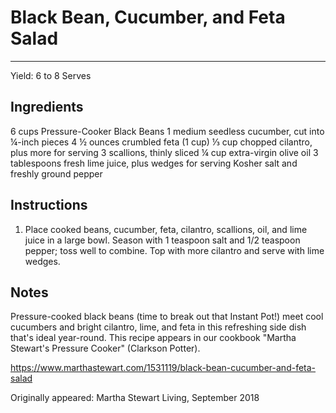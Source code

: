 # Black Bean, Cucumber, and Feta Salad
---
Yield: 6 to 8 Serves

## Ingredients
6 cups Pressure-Cooker Black Beans
1 medium seedless cucumber, cut into ¼-inch pieces
4 ½ ounces crumbled feta (1 cup)
⅓ cup chopped cilantro, plus more for serving
3 scallions, thinly sliced
¼ cup extra-virgin olive oil
3 tablespoons fresh lime juice, plus wedges for serving
Kosher salt and freshly ground pepper

## Instructions
1. Place cooked beans, cucumber, feta, cilantro, scallions, oil, and lime juice in a large bowl. Season with 1 teaspoon salt and 1/2 teaspoon pepper; toss well to combine. Top with more cilantro and serve with lime wedges.

## Notes

Pressure-cooked black beans (time to break out that Instant Pot!) meet cool cucumbers and bright cilantro, lime, and feta in this refreshing side dish that's ideal year-round. This recipe appears in our cookbook "Martha Stewart's Pressure Cooker" (Clarkson Potter).

https://www.marthastewart.com/1531119/black-bean-cucumber-and-feta-salad

Originally appeared: Martha Stewart Living, September 2018